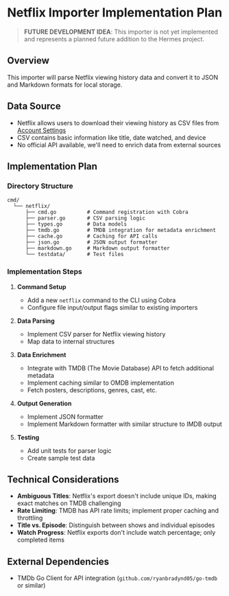 # Netflix Importer Implementation Plan

> **FUTURE DEVELOPMENT IDEA**: This importer is not yet implemented and represents a planned future addition to the Hermes project.

## Overview

This importer will parse Netflix viewing history data and convert it to JSON and Markdown formats for local storage.

## Data Source

- Netflix allows users to download their viewing history as CSV files from [Account Settings](https://www.netflix.com/account/getmyinfo)
- CSV contains basic information like title, date watched, and device
- No official API available, we'll need to enrich data from external sources

## Implementation Plan

### Directory Structure

```
cmd/
  └── netflix/
      ├── cmd.go          # Command registration with Cobra
      ├── parser.go       # CSV parsing logic
      ├── types.go        # Data models
      ├── tmdb.go         # TMDB integration for metadata enrichment
      ├── cache.go        # Caching for API calls
      ├── json.go         # JSON output formatter
      ├── markdown.go     # Markdown output formatter
      └── testdata/       # Test files
```

### Implementation Steps

1. **Command Setup**

   - Add a new `netflix` command to the CLI using Cobra
   - Configure file input/output flags similar to existing importers

2. **Data Parsing**

   - Implement CSV parser for Netflix viewing history
   - Map data to internal structures

3. **Data Enrichment**

   - Integrate with TMDB (The Movie Database) API to fetch additional metadata
   - Implement caching similar to OMDB implementation
   - Fetch posters, descriptions, genres, cast, etc.

4. **Output Generation**

   - Implement JSON formatter
   - Implement Markdown formatter with similar structure to IMDB output

5. **Testing**
   - Add unit tests for parser logic
   - Create sample test data

## Technical Considerations

- **Ambiguous Titles**: Netflix's export doesn't include unique IDs, making exact matches on TMDB challenging
- **Rate Limiting**: TMDB has API rate limits; implement proper caching and throttling
- **Title vs. Episode**: Distinguish between shows and individual episodes
- **Watch Progress**: Netflix exports don't include watch percentage; only completed items

## External Dependencies

- TMDb Go Client for API integration (`github.com/ryanbradynd05/go-tmdb` or similar)
